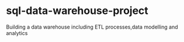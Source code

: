 # sql-data-warehouse-project
Building a data warehouse including ETL processes,data modelling and analytics 
